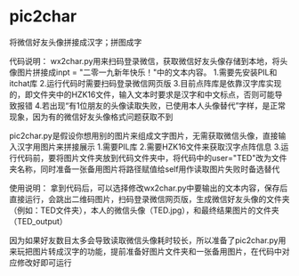 # pic2char
将微信好友头像拼接成汉字；拼图成字

代码说明：
wx2char.py用来扫码登录微信，获取微信好友头像存储到本地，将头像图片拼接成inpt = "二零一九新年快乐！"中的文本内容。
1.需要先安装PIL和itchat库
2.运行代码时需要扫码登录微信网页版
3.目前点阵库是依靠汉字库实现的，即文件夹中的HZK16文件，输入文本时要求是汉字和中文标点，否则可能导致报错
4.若出现“有1位朋友的头像读取失败，已使用本人头像替代”字样，是正常现象，因为有的微信好友头像格式问题获取不到


pic2char.py是假设你想用别的图片来组成文字图片，无需获取微信头像，直接输入汉字用图片来拼接展示
1.需要PIL库
2.需要HZK16文件来获取汉字点阵信息
3.运行代码前，要将图片文件夹放到代码文件夹中，将代码中的user="TED"改为文件夹名称，同时准备一张备用图片将路径赋值给self用作读取图片失败时备选替代

使用说明：
拿到代码后，可以选择修改wx2char.py中要输出的文本内容，保存后直接运行，会跳出二维码图片，扫码登录微信网页版，生成微信好友头像的文件夹（例如：TED文件夹），本人的微信头像（TED.jpg），和最终结果图片的文件夹（TED_output）

因为如果好友数目太多会导致读取微信头像耗时较长，所以准备了pic2char.py用来玩把图片转成汉字的功能，提前准备好图片文件夹和一张备用图片，在代码中对应修改好即可运行
